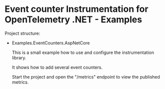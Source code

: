 # Event counter Instrumentation for OpenTelemetry .NET - Examples

Project structure:

* Examples.EventCounters.AspNetCore

  This is a small example how to use and configure the instrumentation library.

  It shows how to add several event counters.

  Start the project and open the "/metrics" endpoint to view the published 
  metrics.
